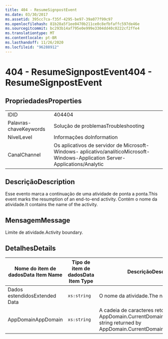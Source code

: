 ```yaml
---
title: 404 - ResumeSignpostEvent
ms.date: 03/30/2017
ms.assetid: 395cc7ca-f35f-4295-be97-39a077f99c97
ms.openlocfilehash: 81b28a5f1ee0470b211ce0c8efbfaffc597de46e
ms.sourcegitcommit: bc293b14af795e0e999e3304dd40c0222cf2ffe4
ms.translationtype: MT
ms.contentlocale: pt-BR
ms.lasthandoff: 11/26/2020
ms.locfileid: "96288912"
---
```

# <a name="404---resumesignpostevent"></a><span data-ttu-id="9698b-102">404 - ResumeSignpostEvent</span><span class="sxs-lookup"><span data-stu-id="9698b-102">404 - ResumeSignpostEvent</span></span>

## <a name="properties"></a><span data-ttu-id="9698b-103">Propriedades</span><span class="sxs-lookup"><span data-stu-id="9698b-103">Properties</span></span>  
  
|||  
|-|-|  
|<span data-ttu-id="9698b-104">ID</span><span class="sxs-lookup"><span data-stu-id="9698b-104">ID</span></span>|<span data-ttu-id="9698b-105">404</span><span class="sxs-lookup"><span data-stu-id="9698b-105">404</span></span>|  
|<span data-ttu-id="9698b-106">Palavras-chave</span><span class="sxs-lookup"><span data-stu-id="9698b-106">Keywords</span></span>|<span data-ttu-id="9698b-107">Solução de problemas</span><span class="sxs-lookup"><span data-stu-id="9698b-107">Troubleshooting</span></span>|  
|<span data-ttu-id="9698b-108">Nível</span><span class="sxs-lookup"><span data-stu-id="9698b-108">Level</span></span>|<span data-ttu-id="9698b-109">Informações do</span><span class="sxs-lookup"><span data-stu-id="9698b-109">Information</span></span>|  
|<span data-ttu-id="9698b-110">Canal</span><span class="sxs-lookup"><span data-stu-id="9698b-110">Channel</span></span>|<span data-ttu-id="9698b-111">Os aplicativos de servidor de Microsoft-Windows- aplicativo/analítico</span><span class="sxs-lookup"><span data-stu-id="9698b-111">Microsoft-Windows-Application Server-Applications/Analytic</span></span>|  
  
## <a name="description"></a><span data-ttu-id="9698b-112">Descrição</span><span class="sxs-lookup"><span data-stu-id="9698b-112">Description</span></span>  

 <span data-ttu-id="9698b-113">Esse evento marca a continuação de uma atividade de ponta a ponta.</span><span class="sxs-lookup"><span data-stu-id="9698b-113">This event marks the resumption of an end-to-end activity.</span></span> <span data-ttu-id="9698b-114">Contém o nome da atividade.</span><span class="sxs-lookup"><span data-stu-id="9698b-114">It contains the name of the activity.</span></span>  
  
## <a name="message"></a><span data-ttu-id="9698b-115">Mensagem</span><span class="sxs-lookup"><span data-stu-id="9698b-115">Message</span></span>  

 <span data-ttu-id="9698b-116">Limite de atividade.</span><span class="sxs-lookup"><span data-stu-id="9698b-116">Activity boundary.</span></span>  
  
## <a name="details"></a><span data-ttu-id="9698b-117">Detalhes</span><span class="sxs-lookup"><span data-stu-id="9698b-117">Details</span></span>  
  
|<span data-ttu-id="9698b-118">Nome do item de dados</span><span class="sxs-lookup"><span data-stu-id="9698b-118">Data Item Name</span></span>|<span data-ttu-id="9698b-119">Tipo de item de dados</span><span class="sxs-lookup"><span data-stu-id="9698b-119">Data Item Type</span></span>|<span data-ttu-id="9698b-120">Descrição</span><span class="sxs-lookup"><span data-stu-id="9698b-120">Description</span></span>|  
|--------------------|--------------------|-----------------|  
|<span data-ttu-id="9698b-121">Dados estendidos</span><span class="sxs-lookup"><span data-stu-id="9698b-121">Extended Data</span></span>|`xs:string`|<span data-ttu-id="9698b-122">O nome da atividade.</span><span class="sxs-lookup"><span data-stu-id="9698b-122">The name of the activity.</span></span>|  
|<span data-ttu-id="9698b-123">AppDomain</span><span class="sxs-lookup"><span data-stu-id="9698b-123">AppDomain</span></span>|`xs:string`|<span data-ttu-id="9698b-124">A cadeia de caracteres retornada por AppDomain.CurrentDomain.FriendlyName.</span><span class="sxs-lookup"><span data-stu-id="9698b-124">The string returned by AppDomain.CurrentDomain.FriendlyName.</span></span>|
